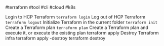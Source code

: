 #terraform #tool #cli #cloud #k8s 

Login to HCP Terraform
	`terraform login`
Log out of HCP Terraform
	`terraform logout`
Initialize Terraform in the current folder
	`terraform init`
Create a Terraform plan
	`terraform plan`
Create a Terraform plan and execute it, or execute the existing plan
	terraform apply
Destroy Terraform infra
	terraform apply -destroy
	terraform destroy
